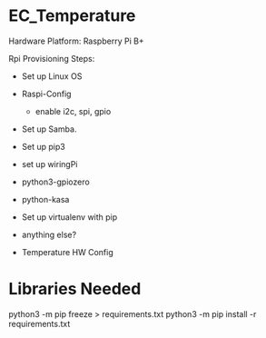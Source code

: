 # EC_Temperature



Hardware Platform: Raspberry Pi B+

Rpi Provisioning Steps:
- Set up Linux OS
- Raspi-Config
	- enable i2c, spi, gpio
- Set up Samba.
- Set up pip3
- set up wiringPi
- python3-gpiozero
- python-kasa
- Set up virtualenv with pip
- anything else?


- Temperature HW  Config


# Libraries Needed
python3 -m pip freeze > requirements.txt
python3 -m pip install -r requirements.txt